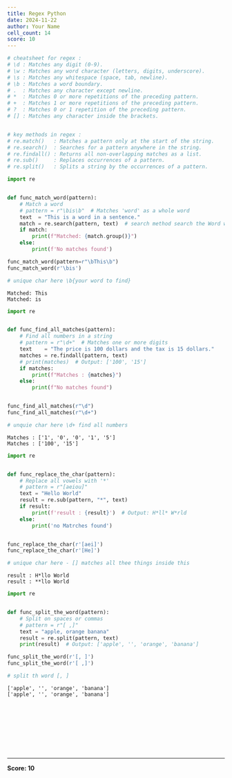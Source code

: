 ```yaml
---
title: Regex Python
date: 2024-11-22
author: Your Name
cell_count: 14
score: 10
---
```


```python
# cheatsheet for regex :
# \d : Matches any digit (0-9).
# \w : Matches any word character (letters, digits, underscore).
# \s : Matches any whitespace (space, tab, newline).
# \b : Matches a word boundary.
# .  : Matches any character except newline.
# *  : Matches 0 or more repetitions of the preceding pattern.
# +  : Matches 1 or more repetitions of the preceding pattern.
# ?  : Matches 0 or 1 repetition of the preceding pattern.
# [] : Matches any character inside the brackets.


# key methods in regex : 
# re.match()   : Matches a pattern only at the start of the string.
# re.search()  : Searches for a pattern anywhere in the string.
# re.findall() : Returns all non-overlapping matches as a list.
# re.sub()     : Replaces occurrences of a pattern.
# re.split()   : Splits a string by the occurrences of a pattern.
```


```python
import re


def func_match_word(pattern):
    # Match a word
    # pattern = r"\bis\b"  # Matches 'word' as a whole word
    text  = "This is a word in a sentence."
    match = re.search(pattern, text)  # search method search the Word we given inside
    if match:
        print(f"Matched: {match.group()}")  
    else: 
        print(f'No matches found')

func_match_word(pattern=r"\bThis\b")
func_match_word(r'\bis')

# unique char here \b{your word to find}
```

    Matched: This
    Matched: is



```python
import re


def func_find_all_matches(pattern):
    # Find all numbers in a string
    # pattern = r"\d+"  # Matches one or more digits
    text    = "The price is 100 dollars and the tax is 15 dollars."
    matches = re.findall(pattern, text)
    # print(matches)  # Output: ['100', '15']
    if matches:
        print(f"Matches : {matches}")
    else:
        print(f"No matches found")


func_find_all_matches(r"\d")
func_find_all_matches(r"\d+")

# unquie char here \d+ find all numbers
```

    Matches : ['1', '0', '0', '1', '5']
    Matches : ['100', '15']



```python
import re


def func_replace_the_char(pattern):
    # Replace all vowels with '*'
    # pattern = r"[aeiou]"
    text = "Hello World"
    result = re.sub(pattern, "*", text)
    if result:
        print(f'result : {result}')  # Output: H*ll* W*rld
    else:
        print('no Matrches found')


func_replace_the_char(r'[aei]')
func_replace_the_char(r'[He]')

# unique char here - [] matches all thee things inside this
```

    result : H*llo World
    result : **llo World



```python
import re


def func_split_the_word(pattern):
    # Split on spaces or commas
    # pattern = r"[ ,]"
    text = "apple, orange banana"
    result = re.split(pattern, text)
    print(result)  # Output: ['apple', '', 'orange', 'banana']

func_split_the_word(r'[, ]')
func_split_the_word(r'[ ,]')

# split th word [, ]

```

    ['apple', '', 'orange', 'banana']
    ['apple', '', 'orange', 'banana']



```python

```


```python

```


```python

```


```python

```


```python

```


```python

```


```python

```


```python

```


```python

```


---
**Score: 10**
